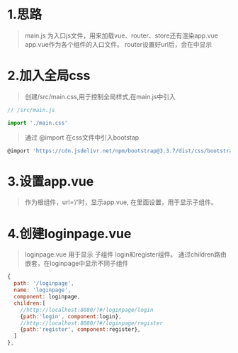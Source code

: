 # 1.思路
>main.js 为入口js文件，用来加载vue、router、store还有渲染app.vue
>app.vue作为各个组件的入口文件。
>router设置好url后，会在<router-view>中显示

# 2.加入全局css 
>创建/src/main.css,用于控制全局样式,在main.js中引入
```js
// /src/main.js

import './main.css'
```

>通过 @import 在css文件中引入bootstap
```js
@import 'https://cdn.jsdelivr.net/npm/bootstrap@3.3.7/dist/css/bootstrap.min.css';
```

# 3.设置app.vue
> 作为根组件，url=‘/’时，显示app.vue, 在里面设置<router-view>，用于显示子组件。

# 4.创建loginpage.vue 
> loginpage.vue 用于显示 子组件 login和register组件。 
>通过children路由嵌套，在loginpage中<router-view>显示不同子组件
```js
{
  path: '/loginpage',
  name: 'loginpage',
  component: loginpage,
  children:[
    //http://localhost:8080/?#/loginpage/login
    {path:'login', component:login}, 
    //http://localhost:8080/?#/loginpage/register
    {path:'register', component:register},
  ]
},
```
